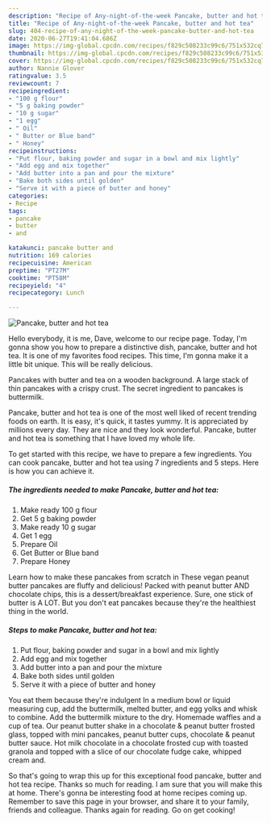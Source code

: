 ```yaml
---
description: "Recipe of Any-night-of-the-week Pancake, butter and hot tea"
title: "Recipe of Any-night-of-the-week Pancake, butter and hot tea"
slug: 404-recipe-of-any-night-of-the-week-pancake-butter-and-hot-tea
date: 2020-06-27T19:41:04.686Z
image: https://img-global.cpcdn.com/recipes/f829c508233c99c6/751x532cq70/pancake-butter-and-hot-tea-recipe-main-photo.jpg
thumbnail: https://img-global.cpcdn.com/recipes/f829c508233c99c6/751x532cq70/pancake-butter-and-hot-tea-recipe-main-photo.jpg
cover: https://img-global.cpcdn.com/recipes/f829c508233c99c6/751x532cq70/pancake-butter-and-hot-tea-recipe-main-photo.jpg
author: Nannie Glover
ratingvalue: 3.5
reviewcount: 7
recipeingredient:
- "100 g flour"
- "5 g baking powder"
- "10 g sugar"
- "1 egg"
- " Oil"
- " Butter or Blue band"
- " Honey"
recipeinstructions:
- "Put flour, baking powder and sugar in a bowl and mix lightly"
- "Add egg and mix together"
- "Add butter into a pan and pour the mixture"
- "Bake both sides until golden"
- "Serve it with a piece of butter and honey"
categories:
- Recipe
tags:
- pancake
- butter
- and

katakunci: pancake butter and 
nutrition: 169 calories
recipecuisine: American
preptime: "PT27M"
cooktime: "PT58M"
recipeyield: "4"
recipecategory: Lunch

---
```



![Pancake, butter and hot tea](https://img-global.cpcdn.com/recipes/f829c508233c99c6/751x532cq70/pancake-butter-and-hot-tea-recipe-main-photo.jpg)

Hello everybody, it is me, Dave, welcome to our recipe page. Today, I'm gonna show you how to prepare a distinctive dish, pancake, butter and hot tea. It is one of my favorites food recipes. This time, I'm gonna make it a little bit unique. This will be really delicious.

Pancakes with butter and tea on a wooden background. A large stack of thin pancakes with a crispy crust. The secret ingredient to pancakes is buttermilk.

Pancake, butter and hot tea is one of the most well liked of recent trending foods on earth. It is easy, it's quick, it tastes yummy. It is appreciated by millions every day. They are nice and they look wonderful. Pancake, butter and hot tea is something that I have loved my whole life.


To get started with this recipe, we have to prepare a few ingredients. You can cook pancake, butter and hot tea using 7 ingredients and 5 steps. Here is how you can achieve it.

<!--inarticleads1-->

##### The ingredients needed to make Pancake, butter and hot tea:

1. Make ready 100 g flour
1. Get 5 g baking powder
1. Make ready 10 g sugar
1. Get 1 egg
1. Prepare  Oil
1. Get  Butter or Blue band
1. Prepare  Honey


Learn how to make these pancakes from scratch in These vegan peanut butter pancakes are fluffy and delicious! Packed with peanut butter AND chocolate chips, this is a dessert/breakfast experience. Sure, one stick of butter is A LOT. But you don&#39;t eat pancakes because they&#39;re the healthiest thing in the world. 

<!--inarticleads2-->

##### Steps to make Pancake, butter and hot tea:

1. Put flour, baking powder and sugar in a bowl and mix lightly
1. Add egg and mix together
1. Add butter into a pan and pour the mixture
1. Bake both sides until golden
1. Serve it with a piece of butter and honey


You eat them because they&#39;re indulgent In a medium bowl or liquid measuring cup, add the buttermilk, melted butter, and egg yolks and whisk to combine. Add the buttermilk mixture to the dry. Homemade waffles and a cup of tea. Our peanut butter shake in a chocolate &amp; peanut butter frosted glass, topped with mini pancakes, peanut butter cups, chocolate &amp; peanut butter sauce. Hot milk chocolate in a chocolate frosted cup with toasted granola and topped with a slice of our chocolate fudge cake, whipped cream and. 

So that's going to wrap this up for this exceptional food pancake, butter and hot tea recipe. Thanks so much for reading. I am sure that you will make this at home. There's gonna be interesting food at home recipes coming up. Remember to save this page in your browser, and share it to your family, friends and colleague. Thanks again for reading. Go on get cooking!
